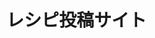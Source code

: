 <h1>レシピ投稿サイト</h1>





<!-- # README

This README would normally document whatever steps are necessary to get the
application up and running.

Things you may want to cover:

* Ruby version
'2.6.7'
* System dependencies

* Configuration

* Database creation

* Database initialization

* How to run the test suite

* Services (job queues, cache servers, search engines, etc.)

* Deployment instructions

* ... -->
